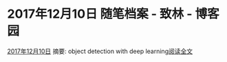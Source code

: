 
# 2017年12月10日 随笔档案 - 致林 - 博客园






[2017年12月10日](https://www.cnblogs.com/bincoding/archive/2017/12/10.html)
摘要: object detection with deep learning[阅读全文](https://www.cnblogs.com/bincoding/p/8017999.html)

